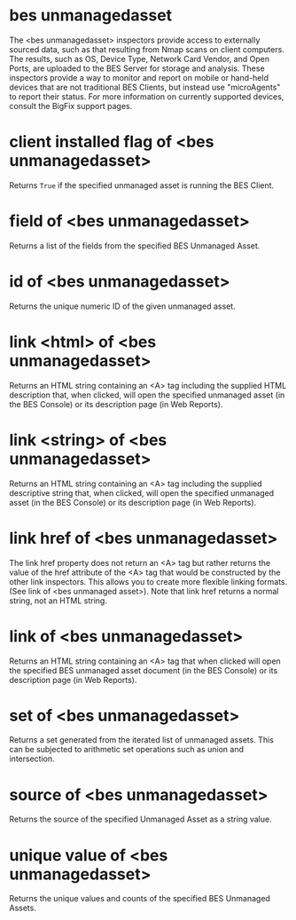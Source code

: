 # bes unmanagedasset

The &lt;bes unmanagedasset&gt; inspectors provide access to externally sourced data, such as that resulting from Nmap scans on client computers. The results, such as OS, Device Type, Network Card Vendor, and Open Ports, are uploaded to the BES Server for storage and analysis. These inspectors provide a way to monitor and report on mobile or hand-held devices that are not traditional BES Clients, but instead use &quot;microAgents&quot; to report their status. For more information on currently supported devices, consult the BigFix support pages.

# client installed flag of &lt;bes unmanagedasset&gt;

Returns `True` if the specified unmanaged asset is running the BES Client.

# field of &lt;bes unmanagedasset&gt;

Returns a list of the fields from the specified BES Unmanaged Asset.

# id of &lt;bes unmanagedasset&gt;

Returns the unique numeric ID of the given unmanaged asset.

# link &lt;html&gt; of &lt;bes unmanagedasset&gt;

Returns an HTML string containing an &lt;A&gt; tag including the supplied HTML description that, when clicked, will open the specified unmanaged asset (in the BES Console) or its description page (in Web Reports).

# link &lt;string&gt; of &lt;bes unmanagedasset&gt;

Returns an HTML string containing an &lt;A&gt; tag including the supplied descriptive string that, when clicked, will open the specified unmanaged asset (in the BES Console) or its description page (in Web Reports).

# link href of &lt;bes unmanagedasset&gt;

The link href property does not return an &lt;A&gt; tag but rather returns the value of the href attribute of the &lt;A&gt; tag that would be constructed by the other link inspectors. This allows you to create more flexible linking formats. (See link of &lt;bes unmanaged asset&gt;). Note that link href returns a normal string, not an HTML string.

# link of &lt;bes unmanagedasset&gt;

Returns an HTML string containing an &lt;A&gt; tag that when clicked will open the specified BES unmanaged asset document (in the BES Console) or its description page (in Web Reports).

# set of &lt;bes unmanagedasset&gt;

Returns a set generated from the iterated list of unmanaged assets. This can be subjected to arithmetic set operations such as union and intersection.

# source of &lt;bes unmanagedasset&gt;

Returns the source of the specified Unmanaged Asset as a string value.

# unique value of &lt;bes unmanagedasset&gt;

Returns the unique values and counts of the specified BES Unmanaged Assets.
